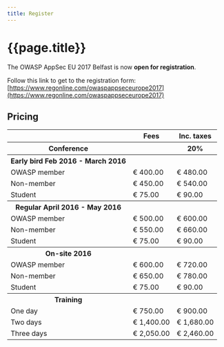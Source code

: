 ```yaml
---
title: Register
---
```

# {{page.title}}

The OWASP AppSec EU 2017 Belfast is now **open for registration**. 

Follow this link to get to the registration form:
[https://www.regonline.com/owaspappseceurope2017](https://www.regonline.com/owaspappseceurope2017)

## Pricing 

<table>
<tr><th class="hidden"></th><th>Fees</th><th>Inc. taxes</th></tr>
<tr class="blue"><th>Conference</th><th></th><th>20%</th></tr>
<tr><th>Early bird Feb 2016 - March 2016</th><th></th><th></th></tr>
<tr><td>OWASP member</td><td>€ 400.00</td><td>€ 480.00</td></tr>
<tr><td>Non-member</td><td>€ 450.00</td><td>€ 540.00</td></tr>
<tr><td>Student</td><td>€ 75.00</td><td>€ 90.00</td></tr>
<tr><th>Regular April 2016 - May 2016</th><th></th><th></th></tr>
<tr><td>OWASP member</td><td>€ 500.00</td><td>€ 600.00</td></tr>
<tr><td>Non-member</td><td>€ 550.00</td><td>€ 660.00</td></tr>
<tr><td>Student</td><td>€ 75.00</td><td>€ 90.00</td></tr>
<tr><th>On-site 2016</th><th></th><th></th></tr>
<tr><td>OWASP member</td><td>€ 600.00</td><td>€ 720.00</td></tr>
<tr><td>Non-member</td><td>€ 650.00</td><td>€ 780.00</td></tr>
<tr><td>Student</td><td>€ 75.00</td><td>€ 90.00</td></tr>
<tr class="blue"><th>Training</th><th></th><th></th></tr>
<tr><td>One day</td><td>€ 750.00</td><td>€ 900.00</td></tr>
<tr><td>Two days</td><td>€ 1,400.00</td><td>€ 1,680.00</td></tr>
<tr><td>Three days</td><td>€ 2,050.00</td><td>€ 2,460.00</td></tr>
</table>
